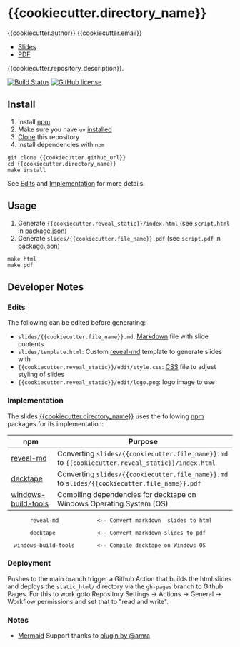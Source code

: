 # {{cookiecutter.directory_name}}

{{cookiecutter.author}}
{{cookiecutter.email}}

* [Slides](https://{{cookiecutter.github_user}}.github.io/{{cookiecutter.directory_name}})
* [PDF](https://github.com/{{cookiecutter.github_short}}/blob/master/slides/{{cookiecutter.file_name}}.pdf)

{{cookiecutter.repository_description}}.

[![Build Status](https://github.com/{{cookiecutter.github_short}}/actions/workflows/build.yml/badge.svg?main)](https://github.com/{{cookiecutter.github_short}}/actions/workflows/build.yml)
[![GitHub license](https://img.shields.io/github/license/{{cookiecutter.github_short}}.svg)](https://github.com/{{cookiecutter.github_short}}/blob/main/LICENSE)


## Install

1. Install [npm](https://www.npmjs.com/)
2. Make sure you have `uv` [installed](https://docs.astral.sh/uv/getting-started/installation/)
3. [Clone](https://git-scm.com/docs/git-clone) this repository
4. Install dependencies with `npm`

```
git clone {{cookiecutter.github_url}}
cd {{cookiecutter.directory_name}}
make install
```

See [Edits](#edits) and [Implementation](#implementation) for more details.

## Usage

1. Generate `{{cookiecutter.reveal_static}}/index.html` (see `script.html` in [package.json](https://github.com/{{cookiecutter.github_short}}/blob/master/package.json))
2. Generate `slides/{{cookiecutter.file_name}}.pdf` (see `script.pdf` in [package.json](https://github.com/{{cookiecutter.github_short}}/blob/master/package.json))

```
make html
make pdf
```

## Developer Notes

### Edits

The following can be edited before generating:

* `slides/{{cookiecutter.file_name}}.md`: [Markdown](https://daringfireball.net/projects/markdown/) file with slide contents
* `slides/template.html`: Custom [reveal-md](https://github.com/webpro/reveal-md) template to generate slides with
* `{{cookiecutter.reveal_static}}/edit/style.css`: [CSS](https://developer.mozilla.org/en-US/docs/Web/CSS) file to adjust styling of slides
* `{{cookiecutter.reveal_static}}/edit/logo.png`: logo image to use

### Implementation


The slides [{{cookiecutter.directory_name}}]({{cookiecutter.github_url}}) uses the following [npm](https://www.npmjs.com/) packages for its implementation:

npm | Purpose
--- | ---
[reveal-md](https://www.npmjs.com/package/reveal-md) | Converting `slides/{{cookiecutter.file_name}}.md` to `{{cookiecutter.reveal_static}}/index.html`
[decktape](https://www.npmjs.com/package/decktape) | Converting `slides/{{cookiecutter.file_name}}.md` to `slides/{{cookiecutter.file_name}}.pdf`
[windows-build-tools](https://www.npmjs.com/package/windows-build-tools) | Compiling dependencies for decktape on Windows Operating System (OS)

```
       reveal-md            <-- Convert markdown  slides to html

       decktape             <-- Convert markdown slides to pdf
          |
  windows-build-tools       <-- Compile decktape on Windows OS
```

### Deployment

Pushes to the main branch trigger a Github Action that builds the html slides and deploys the `static_html/` directory via the `gh-pages` branch to Github Pages.
For this to work goto Repository Settings -> Actions -> General -> Workflow permissions and set that to "read and write".

### Notes

- [Mermaid](https://mermaid-js.github.io/mermaid/) Support thanks to [plugin by @amra](https://github.com/amra/reveal-md-scripts)

